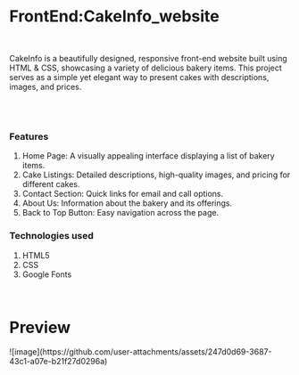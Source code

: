 # FrontEnd:CakeInfo_website
<br>
<p>CakeInfo is a beautifully designed, responsive front-end website built using HTML & CSS, showcasing a variety of delicious bakery items. This project serves as a simple yet elegant way to present cakes with descriptions, images, and prices.</p>

<br><br>

<h3>Features</h3>
<ol>
<li>Home Page: A visually appealing interface displaying a list of bakery items.</li>
<li>Cake Listings: Detailed descriptions, high-quality images, and pricing for different cakes.</li>
<li>Contact Section: Quick links for email and call options.</li>
<li>About Us: Information about the bakery and its offerings.</li>
<li>Back to Top Button: Easy navigation across the page.</li>
</ol>

<h3>Technologies used</h3>
<ol>
<li>HTML5</li>
<li>CSS</li>
<li>Google Fonts</li>
</ol>
<br>

<h1>Preview</h1>
![image](https://github.com/user-attachments/assets/247d0d69-3687-43c1-a07e-b21f27d0296a)
